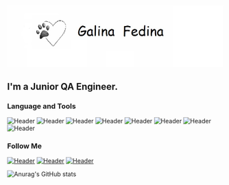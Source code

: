 ![Header](https://github.com/galeneia/galeneia/blob/main/assets/photo.jpg)
## I'm a Junior QA Engineer. 

### Language and Tools
![Header](https://img.shields.io/badge/Postman-090909?style=for-the-badge&logo=postman&logoColor=f76935)
![Header](https://img.shields.io/badge/Swagger-090909?style=for-the-badge&logo=swagger&logoColor=7ede2b)
![Header](https://img.shields.io/badge/Github-090909?style=for-the-badge&logo=github&logoColor=8cc4d7)
![Header](https://img.shields.io/badge/MySQL-090909?style=for-the-badge&logo=mysql&logoColor=00618a)
![Header](https://img.shields.io/badge/DevTools-090909?style=for-the-badge&logo=googlechrome&logoColor=2674f2)
![Header](https://img.shields.io/badge/AndroidStudio-090909?style=for-the-badge&logo=androidstudio&logoColor=3ad07d)
![Header](https://img.shields.io/badge/Fiddler-090909?style=for-the-badge&logo=fiddler&logoColor=8cc4d7)
![Header](https://img.shields.io/badge/CharlesProxy-090909?style=for-the-badge&logo=charlesproxy&logoColor=8cc4d7)

### Follow Me

[![Header](https://img.shields.io/badge/Instagram-090909?style=for-the-badge&logo=instagram&logoColor=9939a3)](https://www.instagram.com/galeneiaa/)
[![Header](https://img.shields.io/badge/Telegram-090909?style=for-the-badge&logo=telegram&logoColor=31a5db)](https://t.me/galeneia)
[![Header](https://img.shields.io/badge/Linkedin-090909?style=for-the-badge&logo=linkedin&logoColor=0073b1)](https://www.linkedin.com/in/galina-fedina-24936a257)

![Anurag's GitHub stats](https://github-readme-stats.vercel.app/api?username=galeneia&show_icons=true&theme=radical)